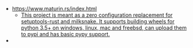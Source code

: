 - https://www.maturin.rs/index.html
	- [This project is meant as a zero configuration replacement for setuptools-rust and milksnake. It supports building wheels for python 3.5+ on windows, linux, mac and freebsd, can upload them to pypi and has basic pypy support.](https://www.maturin.rs/index.html)
-